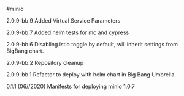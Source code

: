 #minio

2.0.9-bb.9
Added Virtual Service Parameters

2.0.9-bb.7
Added helm tests for mc and cypress

2.0.9-bb.6
Disabling istio toggle by default, will inherit settings from BigBang chart.

2.0.9-bb.2
Repository cleanup

2.0.9-bb.1
Refactor to deploy with helm chart in Big Bang Umbrella.

0.1.1 (06//2020)
Manifests for deploying minio 1.0.7


